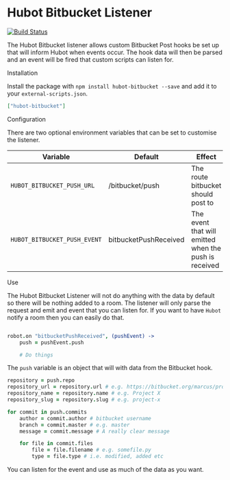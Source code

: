Hubot Bitbucket Listener
========================

[![Build Status](https://travis-ci.org/andrewtarry/hubot-bitbucket.svg?branch=master)](https://travis-ci.org/andrewtarry/hubot-bitbucket)

The Hubot Bitbucket listener allows custom Bitbucket Post hooks be set up that will inform Hubot when events occur. The hook data will then be parsed and an event will be fired that custom scripts can listen for.

Installation

Install the package with `npm install hubot-bitbucket --save` and add it to your `external-scripts.json`.

```json
["hubot-bitbucket"]
```

Configuration

There are two optional environment variables that can be set to customise the listener.

Variable | Default | Effect
---------|---------|-------
`HUBOT_BITBUCKET_PUSH_URL` | /bitbucket/push | The route bitbucket should post to
`HUBOT_BITBUCKET_PUSH_EVENT` | bitbucketPushReceived | The event that will emitted when the push is received

Use

The Hubot Bitbucket Listener will not do anything with the data by default so there will be nothing added to a room. The listener will only parse the request and emit and event that you can listen for. If you want to have `Hubot` notify a room then you can easily do that.

```coffeescript

robot.on "bitbucketPushReceived", (pushEvent) ->
    push = pushEvent.push

    # Do things
```

The `push` variable is an object that will with data from the Bitbucket hook.

```coffeescript
repository = push.repo
repository_url = repository.url # e.g. https://bitbucket.org/marcus/project-x/
repository_name = repository.name # e.g. Project X
repository_slug = repository.slug # e.g. project-x

for commit in push.commits
	author = commit.author # bitbucket username
	branch = commit.master # e.g. master
	message = commit.message # A really clear message

	for file in commit.files
		file = file.filename # e.g. somefile.py
		type = file.type # i.e. modified, added etc

```
You can listen for the event and use as much of the data as you want.
